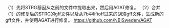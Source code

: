 （1）先将STRG基因从之前的文件中提取出来，然后用AGAT修复。 
（2）合并（1）的修复后的STRG的gff文件以及从7b中liftoff过来的胡须gff文件，生成新的gff文件，并使用AGAT进行修复。
https://github.com/NBISweden/AGAT
